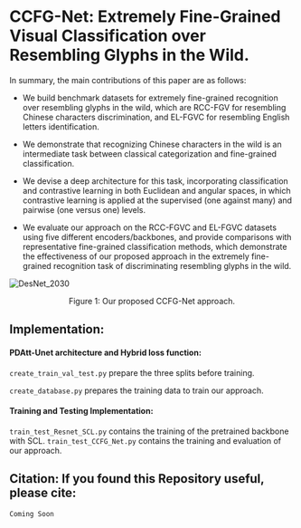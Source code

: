 # CCFG-Net: Extremely Fine-Grained Visual Classification over Resembling Glyphs in the Wild.

In summary, the main contributions of this paper are as follows:

- We build benchmark datasets for extremely fine-grained recognition over resembling glyphs in the wild, which are RCC-FGV for resembling Chinese characters discrimination, and EL-FGVC for resembling English letters identification. 

- We demonstrate that recognizing Chinese characters in the wild is an intermediate task between classical categorization and fine-grained classification.

- We devise a deep architecture for this task, incorporating classification and contrastive learning in both Euclidean and angular spaces, in which contrastive learning is applied at the supervised (one against many) and pairwise (one versus one) levels.

- We evaluate our approach on the RCC-FGVC and EL-FGVC datasets using five different encoders/backbones, and  provide comparisons with representative fine-grained classification methods, which demonstrate the effectiveness of our proposed approach in the extremely fine-grained recognition task of discriminating resembling glyphs in the wild.

![DesNet_2030](https://github.com/user-attachments/assets/7b4d781a-6638-4ad8-a7ec-1cf323d173b5)


<p align="center">
  Figure 1: Our proposed CCFG-Net approach.
</p> 

## Implementation:
#### PDAtt-Unet architecture and Hybrid loss function:
``` create_train_val_test.py ``` prepare the three splits before training.

``` create_database.py ``` prepares the training data to train our approach.

#### Training and Testing Implementation:
``` train_test_Resnet_SCL.py ``` contains the training of the pretrained backbone with SCL.
``` train_test_CCFG_Net.py ``` contains the training and evaluation of our approach.




## Citation: If you found this Repository useful, please cite:

```bash
Coming Soon
```

